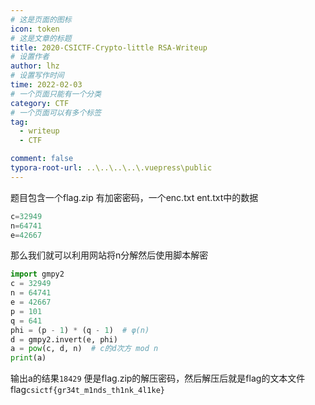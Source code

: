 ```yaml
---
# 这是页面的图标
icon: token
# 这是文章的标题
title: 2020-CSICTF-Crypto-little RSA-Writeup
# 设置作者
author: lhz
# 设置写作时间
time: 2022-02-03
# 一个页面只能有一个分类
category: CTF
# 一个页面可以有多个标签
tag:
  - writeup
  - CTF

comment: false
typora-root-url: ..\..\..\..\.vuepress\public
---
```


 

题目包含一个flag.zip 有加密密码，一个enc.txt
 ent.txt中的数据



```swift
c=32949
n=64741
e=42667
```

那么我们就可以利用网站将n分解然后使用脚本解密



```python
import gmpy2
c = 32949
n = 64741
e = 42667
p = 101
q = 641
phi = (p - 1) * (q - 1)  # φ(n)
d = gmpy2.invert(e, phi)
a = pow(c, d, n)  # c的d次方 mod n
print(a)
```



输出a的结果`18429` 便是flag.zip的解压密码，然后解压后就是flag的文本文件
flag`csictf{gr34t_m1nds_th1nk_4l1ke}`